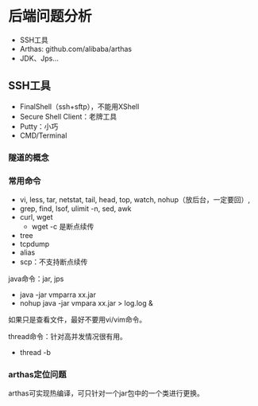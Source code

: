 # 后端问题分析

- SSH工具
- Arthas: github.com/alibaba/arthas
- JDK、Jps...

## SSH工具

- FinalShell（ssh+sftp），不能用XShell
- Secure Shell Client：老牌工具
- Putty：小巧
- CMD/Terminal

### 隧道的概念

### 常用命令

- vi, less, tar, netstat, tail, head, top, watch, nohup（放后台，一定要回）, 
- grep, find, lsof, ulimit -n, sed, awk
- curl, wget
    - wget -c 是断点续传
- tree
- tcpdump
- alias
- scp：不支持断点续传

java命令：jar, jps

- java -jar vmparra xx.jar
- nohup java -jar vmpara xx.jar > log.log &

如果只是查看文件，最好不要用vi/vim命令。

thread命令：针对高并发情况很有用。

- thread -b

### arthas定位问题

arthas可实现热编译，可只针对一个jar包中的一个类进行更换。